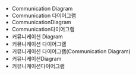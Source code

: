 ﻿- Communication Diagram
- Communication 다이어그램
- CommunicationDiagram
- Communication다이어그램
- 커뮤니케이션 Diagram
- 커뮤니케이션 다이어그램
- 커뮤니케이션 다이어그램(Communication Diagram)
- 커뮤니케이션Diagram
- 커뮤니케이션다이어그램
